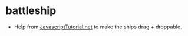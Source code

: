 # battleship

- Help from [JavascriptTutorial.net](https://www.javascripttutorial.net/web-apis/javascript-drag-and-drop/) to make the ships drag + droppable.
